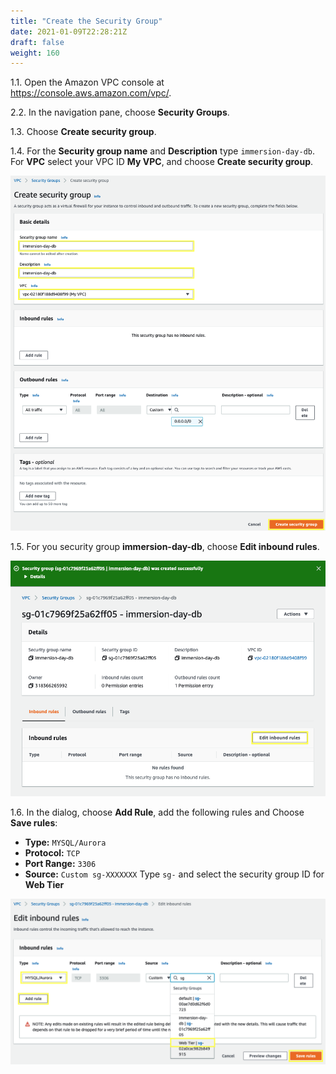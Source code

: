 ```yaml
---
title: "Create the Security Group"
date: 2021-01-09T22:28:21Z
draft: false
weight: 160
---
```

1.1\. Open the Amazon VPC console at https://console.aws.amazon.com/vpc/.

2.2\. In the navigation pane, choose **Security Groups**.

1.3\. Choose **Create security group**.

1.4\. For the **Security group name** and **Description** type `immersion-day-db`. For **VPC** select your VPC ID **My VPC**, and choose **Create security group**.

![RDS Create SG](images/vpc-sg-db.png)

1.5\. For you security group **immersion-day-db**, choose **Edit inbound rules**.

![RDS Select SG](images/rds-select-sg.png)

1.6\. In the dialog, choose **Add Rule**, add the following rules and Choose **Save rules**:

* **Type:** `MYSQL/Aurora`
* **Protocol:** `TCP`
* **Port Range:** `3306`
* **Source:** `Custom sg-XXXXXXX` Type `sg-` and select the security group ID for **Web Tier**

![RDS SG](images/rds-sg-create.png)